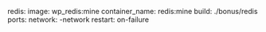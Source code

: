 redis:
      image: wp_redis:mine
      container_name: redis:mine
      build: ./bonus/redis
      ports:
      network:
        -network
      restart: on-failure



<!-- wp plugin install redis-cache --path=/var/www/html --allow-root -->
<!-- wp plugin activate redis-cache --path=/var/www/html --allow-root -->
<!-- wp redis enable --path=/var/www/html --allow-root -->
